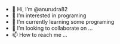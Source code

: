 - 👋 Hi, I’m @anurudra82
- 👀 I’m interested in programing 
- 🌱 I’m currently learning some programing
- 💞️ I’m looking to collaborate on ...
- 📫 How to reach me ...

<!---
anurudra82/anurudra82 is a ✨ special ✨ repository because its `README.md` (this file) appears on your GitHub profile.
You can click the Preview link to take a look at your changes.
--->
